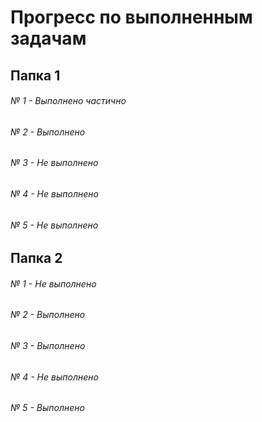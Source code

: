 # Прогресс по выполненным задачам

## Папка 1

###### № 1 - Выполнено частично
###### № 2 - Выполнено
###### № 3 - Не выполнено
###### № 4 - Не выполнено
###### № 5 - Не выполнено

## Папка 2

###### № 1 - Не выполнено
###### № 2 - Выполнено
###### № 3 - Выполнено
###### № 4 - Не выполнено
###### № 5 - Выполнено
